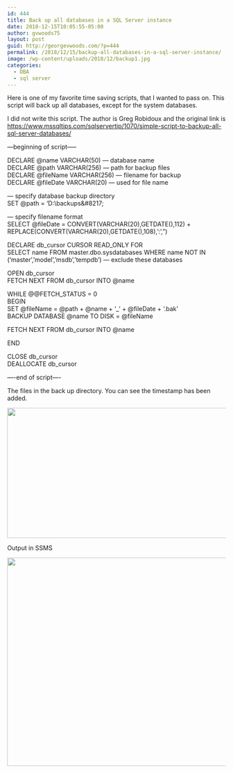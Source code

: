 ```yaml
---
id: 444
title: Back up all databases in a SQL Server instance
date: 2018-12-15T10:05:55-05:00
author: gvwoods75
layout: post
guid: http://georgevwoods.com/?p=444
permalink: /2018/12/15/backup-all-databases-in-a-sql-server-instance/
image: /wp-content/uploads/2018/12/backup1.jpg
categories:
  - DBA
  - sql server
---
```

Here is one of my favorite time saving scripts, that I wanted to pass on. This script will back up all databases, except for the system databases.

I did not write this script. The author is Greg Robidoux and the original link is <a href="https://www.mssqltips.com/sqlservertip/1070/simple-script-to-backup-all-sql-server-databases/" target="_blank" rel="noopener">https://www.mssqltips.com/sqlservertip/1070/simple-script-to-backup-all-sql-server-databases/</a>

&#8212;beginning of script&#8212;&#8211;

DECLARE @name VARCHAR(50) &#8212; database name  
DECLARE @path VARCHAR(256) &#8212; path for backup files  
DECLARE @fileName VARCHAR(256) &#8212; filename for backup  
DECLARE @fileDate VARCHAR(20) &#8212; used for file name

&#8212; specify database backup directory  
SET @path = &#8216;D:\backups\&#8217;

&#8212; specify filename format  
SELECT @fileDate = CONVERT(VARCHAR(20),GETDATE(),112) + REPLACE(CONVERT(VARCHAR(20),GETDATE(),108),&#8217;:&#8217;,&#8221;)

DECLARE db\_cursor CURSOR READ\_ONLY FOR  
SELECT name FROM master.dbo.sysdatabases WHERE name NOT IN (&#8216;master&#8217;,&#8217;model&#8217;,&#8217;msdb&#8217;,&#8217;tempdb&#8217;) &#8212; exclude these databases

OPEN db_cursor  
FETCH NEXT FROM db_cursor INTO @name

WHILE @@FETCH_STATUS = 0  
BEGIN  
SET @fileName = @path + @name + &#8216;_&#8217; + @fileDate + &#8216;.bak&#8217;  
BACKUP DATABASE @name TO DISK = @fileName

FETCH NEXT FROM db_cursor INTO @name

END

CLOSE db_cursor  
DEALLOCATE db_cursor

&#8212;-end of script&#8212;-

The files in the back up directory. You can see the timestamp has been added.

<img loading="lazy" class="alignnone wp-image-450" src="http://georgevwoods.com/wp-content/uploads/2018/12/backupfiles.jpg" alt="" width="774" height="300" srcset="http://georgevwoods.com/wp-content/uploads/2018/12/backupfiles.jpg 805w, http://georgevwoods.com/wp-content/uploads/2018/12/backupfiles-300x116.jpg 300w, http://georgevwoods.com/wp-content/uploads/2018/12/backupfiles-768x298.jpg 768w" sizes="(max-width: 774px) 100vw, 774px" /> 

Output in SSMS

<img loading="lazy" class="alignnone wp-image-451" src="http://georgevwoods.com/wp-content/uploads/2018/12/backupoutput.jpg" alt="" width="805" height="480" srcset="http://georgevwoods.com/wp-content/uploads/2018/12/backupoutput.jpg 1129w, http://georgevwoods.com/wp-content/uploads/2018/12/backupoutput-300x179.jpg 300w, http://georgevwoods.com/wp-content/uploads/2018/12/backupoutput-768x458.jpg 768w, http://georgevwoods.com/wp-content/uploads/2018/12/backupoutput-1024x610.jpg 1024w" sizes="(max-width: 805px) 100vw, 805px" />